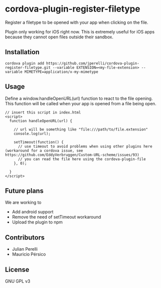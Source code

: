 # cordova-plugin-register-filetype

Register a filetype to be opened with your app when clicking on the file.

Plugin only working for iOS right now. This is extremely useful for iOS apps because they cannot open files outside their sandbox.

## Installation

    cordova plugin add https://github.com/jperelli/cordova-plugin-register-filetype.git --variable EXTENSION=<my-file-extension> --variable MIMETYPE=application/x-my-mimetype

## Usage

Define a window.handleOpenURL(url) function to react to the file opening. This function will be called when your app is opened from a file being open.

    // insert this script in index.html
    <script>
      function handleOpenURL(url) {

        // url will be something like "file:///path/to/file.extension"
        console.log(url);

        setTimeout(function() {
          // use timeout to avoid problems when using other plugins here (workaround for a cordova issue, see https://github.com/EddyVerbruggen/Custom-URL-scheme/issues/93)
          // you can read the file here using the cordova-plugin-file
        }, 0);

      }
    </script>

## Future plans

We are working to

 - Add android support
 - Remove the need of setTimeout workaround
 - Upload the plugin to npm

## Contributors

 - Julian Perelli
 - Mauricio Pérsico

## License

GNU GPL v3
